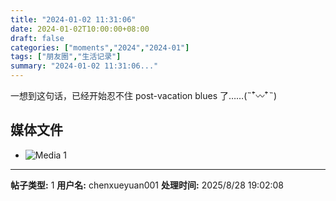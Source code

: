 ```yaml
---
title: "2024-01-02 11:31:06"
date: 2024-01-02T10:00:00+08:00
draft: false
categories: ["moments","2024","2024-01"]
tags: ["朋友圈","生活记录"]
summary: "2024-01-02 11:31:06..."
---
```


一想到这句话，已经开始忍不住 post-vacation blues 了……(˵¯͒〰¯͒˵)

## 媒体文件

- ![Media 1](/Moments/photos/2024-01-02/202401021131060.jpg)

---

**帖子类型:** 1
**用户名:** chenxueyuan001
**处理时间:** 2025/8/28 19:02:08